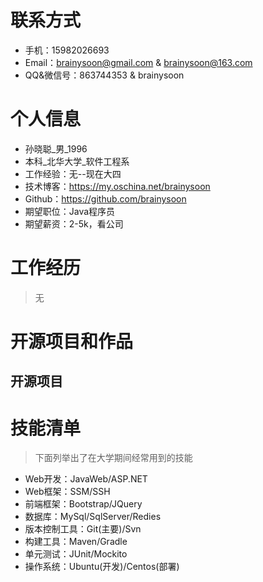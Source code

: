 # 联系方式
* 手机：15982026693
* Email：brainysoon@gmail.com & brainysoon@163.com
* QQ&微信号：863744353 & brainysoon

# 个人信息
* 孙晓聪_男_1996
* 本科_北华大学_软件工程系
* 工作经验：无--现在大四
* 技术博客：https://my.oschina.net/brainysoon
* Github：https://github.com/brainysoon
* 期望职位：Java程序员
* 期望薪资：2-5k，看公司

# 工作经历
> 无

# 开源项目和作品
## 开源项目

# 技能清单
> 下面列举出了在大学期间经常用到的技能
* Web开发：JavaWeb/ASP.NET
* Web框架：SSM/SSH
* 前端框架：Bootstrap/JQuery
* 数据库：MySql/SqlServer/Redies
* 版本控制工具：Git(主要)/Svn
* 构建工具：Maven/Gradle
* 单元测试：JUnit/Mockito
* 操作系统：Ubuntu(开发)/Centos(部署)
